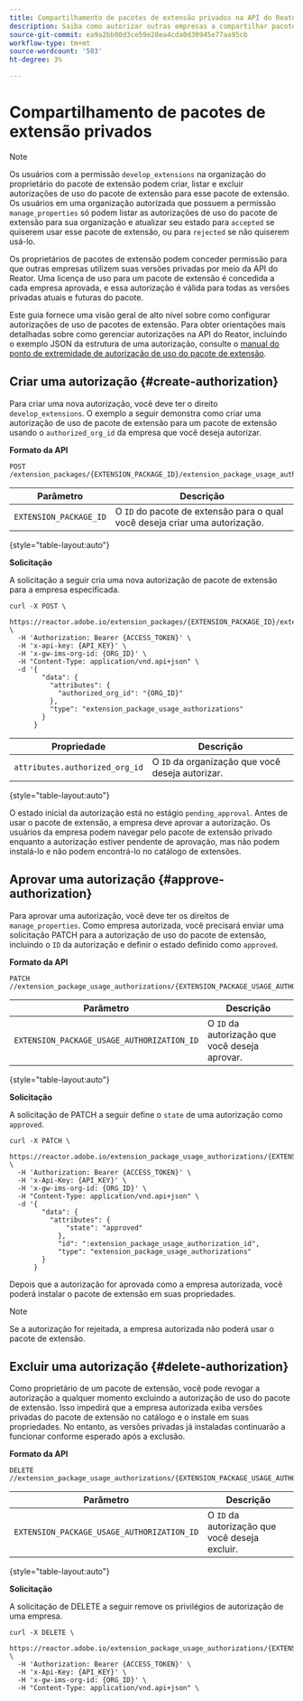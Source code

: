 ```yaml
---
title: Compartilhamento de pacotes de extensão privados na API do Reator
description: Saiba como autorizar outras empresas a compartilhar pacotes de extensão privados na API do Reator.
source-git-commit: ea9a2bb00d3ce59e28ea4cda0d30945e77aa95cb
workflow-type: tm+mt
source-wordcount: '503'
ht-degree: 3%

---
```



# Compartilhamento de pacotes de extensão privados

>[!NOTE]
>
>Os usuários com a permissão `develop_extensions` na organização do proprietário do pacote de extensão podem criar, listar e excluir autorizações de uso do pacote de extensão para esse pacote de extensão. Os usuários em uma organização autorizada que possuem a permissão `manage_properties` só podem listar as autorizações de uso do pacote de extensão para sua organização e atualizar seu estado para `accepted` se quiserem usar esse pacote de extensão, ou para `rejected` se não quiserem usá-lo.

Os proprietários de pacotes de extensão podem conceder permissão para que outras empresas utilizem suas versões privadas por meio da API do Reator. Uma licença de uso para um pacote de extensão é concedida a cada empresa aprovada, e essa autorização é válida para todas as versões privadas atuais e futuras do pacote.

Este guia fornece uma visão geral de alto nível sobre como configurar autorizações de uso de pacotes de extensão. Para obter orientações mais detalhadas sobre como gerenciar autorizações na API do Reator, incluindo o exemplo JSON da estrutura de uma autorização, consulte o [manual do ponto de extremidade de autorização de uso do pacote de extensão](../endpoints/extension-package-usage-authorizations.md).

## Criar uma autorização {#create-authorization}

Para criar uma nova autorização, você deve ter o direito `develop_extensions`. O exemplo a seguir demonstra como criar uma autorização de uso de pacote de extensão para um pacote de extensão usando o `authorized_org_id` da empresa que você deseja autorizar.

**Formato da API**

```http
POST /extension_packages/{EXTENSION_PACKAGE_ID}/extension_package_usage_authorizations
```

| Parâmetro | Descrição |
| --- | --- |
| `EXTENSION_PACKAGE_ID` | O `ID` do pacote de extensão para o qual você deseja criar uma autorização. |

{style="table-layout:auto"}

**Solicitação**

A solicitação a seguir cria uma nova autorização de pacote de extensão para a empresa especificada.

```shell
curl -X POST \
  https://reactor.adobe.io/extension_packages/{EXTENSION_PACKAGE_ID}/extension_package_usage_authorizations \
  -H 'Authorization: Bearer {ACCESS_TOKEN}' \
  -H 'x-api-key: {API_KEY}' \
  -H 'x-gw-ims-org-id: {ORG_ID}' \
  -H "Content-Type: application/vnd.api+json" \
  -d '{
        "data": {
          "attributes": {
            "authorized_org_id": "{ORG_ID}"
          },
          "type": "extension_package_usage_authorizations"
        }
      } 
```

| Propriedade | Descrição |
| --- | --- |
| `attributes.authorized_org_id` | O `ID` da organização que você deseja autorizar. |

{style="table-layout:auto"}

O estado inicial da autorização está no estágio `pending_approval`. Antes de usar o pacote de extensão, a empresa deve aprovar a autorização. Os usuários da empresa podem navegar pelo pacote de extensão privado enquanto a autorização estiver pendente de aprovação, mas não podem instalá-lo e não podem encontrá-lo no catálogo de extensões.

## Aprovar uma autorização {#approve-authorization}

Para aprovar uma autorização, você deve ter os direitos de `manage_properties`. Como empresa autorizada, você precisará enviar uma solicitação PATCH para a autorização de uso do pacote de extensão, incluindo o `ID` da autorização e definir o estado definido como `approved`.

**Formato da API**

```http
PATCH //extension_package_usage_authorizations/{EXTENSION_PACKAGE_USAGE_AUTHORIZATION_ID}
```

| Parâmetro | Descrição |
| --- | --- |
| `EXTENSION_PACKAGE_USAGE_AUTHORIZATION_ID` | O `ID` da autorização que você deseja aprovar. |

{style="table-layout:auto"}

**Solicitação**

A solicitação de PATCH a seguir define o `state` de uma autorização como `approved`.

```shell
curl -X PATCH \
  https://reactor.adobe.io/extension_package_usage_authorizations/{EXTENSION_PACKAGE_USAGE_AUTHORIZATION_ID} \
  -H 'Authorization: Bearer {ACCESS_TOKEN}' \
  -H 'x-Api-Key: {API_KEY}' \
  -H 'x-gw-ims-org-id: {ORG_ID}' \
  -H "Content-Type: application/vnd.api+json" \
  -d '{
        "data": {
          "attributes": {
	          "state": "approved"
	        },
	        "id": ":extension_package_usage_authorization_id",
	        "type": "extension_package_usage_authorizations"
        }
      }
```

Depois que a autorização for aprovada como a empresa autorizada, você poderá instalar o pacote de extensão em suas propriedades.

>[!NOTE]
>
>Se a autorização for rejeitada, a empresa autorizada não poderá usar o pacote de extensão.

## Excluir uma autorização {#delete-authorization}

Como proprietário de um pacote de extensão, você pode revogar a autorização a qualquer momento excluindo a autorização de uso do pacote de extensão. Isso impedirá que a empresa autorizada exiba versões privadas do pacote de extensão no catálogo e o instale em suas propriedades. No entanto, as versões privadas já instaladas continuarão a funcionar conforme esperado após a exclusão.

**Formato da API**

```http
DELETE //extension_package_usage_authorizations/{EXTENSION_PACKAGE_USAGE_AUTHORIZATION_ID}
```

| Parâmetro | Descrição |
| --- | --- |
| `EXTENSION_PACKAGE_USAGE_AUTHORIZATION_ID` | O `ID` da autorização que você deseja excluir. |

{style="table-layout:auto"}

**Solicitação**

A solicitação de DELETE a seguir remove os privilégios de autorização de uma empresa.

```shell
curl -X DELETE \
  https://reactor.adobe.io/extension_package_usage_authorizations/{EXTENSION_PACKAGE_USAGE_AUTHORIZATION_ID} \
  -H 'Authorization: Bearer {ACCESS_TOKEN}' \
  -H 'x-Api-Key: {API_KEY}' \
  -H 'x-gw-ims-org-id: {ORG_ID}' \
  -H "Content-Type: application/vnd.api+json" \
```
